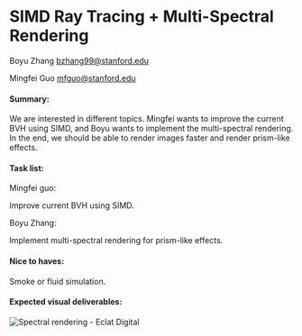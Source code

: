 # SIMD Ray Tracing + Multi-Spectral Rendering

Boyu Zhang bzhang99@stanford.edu

Mingfei Guo mfguo@stanford.edu

#### Summary:

We are interested in different topics. Mingfei wants to improve the current BVH using SIMD, and Boyu wants to implement the multi-spectral rendering. In the end, we should be able to render images faster and render prism-like effects.

#### Task list:

Mingfei guo:

Improve current BVH using SIMD.

Boyu Zhang:

Implement multi-spectral rendering for prism-like effects.

#### Nice to haves:

Smoke or fluid simulation.

#### Expected visual deliverables:

![Spectral rendering - Eclat Digital](https://eclat-digital.com/wp-content/uploads/2021/11/spectral-prism1-600x387-1.jpg)
